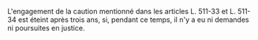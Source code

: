   
 L'engagement de la caution mentionné dans les articles L. 511-33 et L. 511-34 est éteint après trois ans, si, pendant ce temps, il n'y a eu ni demandes ni poursuites en justice.  

  
